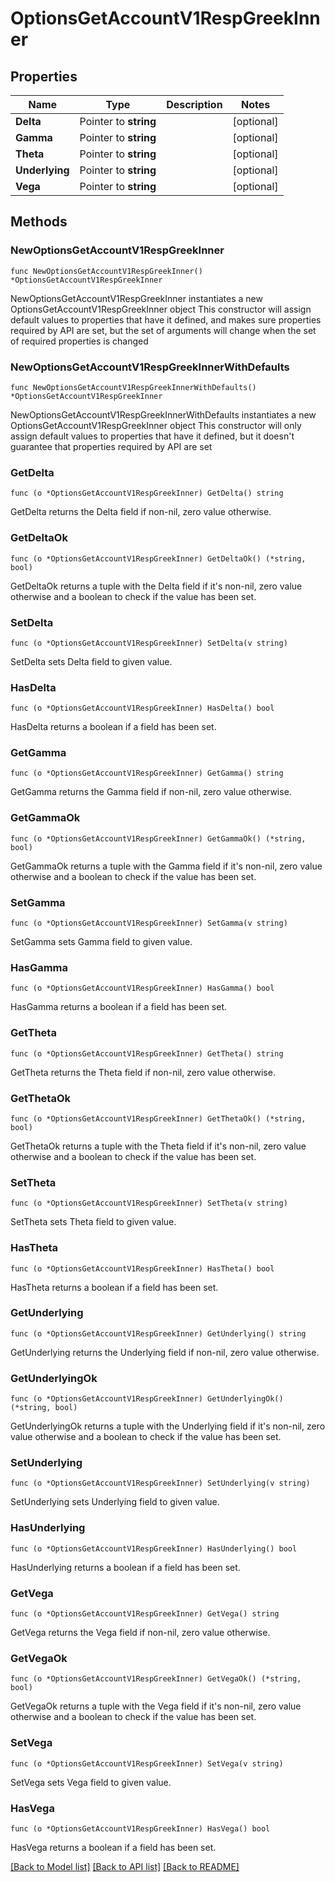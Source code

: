 # OptionsGetAccountV1RespGreekInner

## Properties

Name | Type | Description | Notes
------------ | ------------- | ------------- | -------------
**Delta** | Pointer to **string** |  | [optional] 
**Gamma** | Pointer to **string** |  | [optional] 
**Theta** | Pointer to **string** |  | [optional] 
**Underlying** | Pointer to **string** |  | [optional] 
**Vega** | Pointer to **string** |  | [optional] 

## Methods

### NewOptionsGetAccountV1RespGreekInner

`func NewOptionsGetAccountV1RespGreekInner() *OptionsGetAccountV1RespGreekInner`

NewOptionsGetAccountV1RespGreekInner instantiates a new OptionsGetAccountV1RespGreekInner object
This constructor will assign default values to properties that have it defined,
and makes sure properties required by API are set, but the set of arguments
will change when the set of required properties is changed

### NewOptionsGetAccountV1RespGreekInnerWithDefaults

`func NewOptionsGetAccountV1RespGreekInnerWithDefaults() *OptionsGetAccountV1RespGreekInner`

NewOptionsGetAccountV1RespGreekInnerWithDefaults instantiates a new OptionsGetAccountV1RespGreekInner object
This constructor will only assign default values to properties that have it defined,
but it doesn't guarantee that properties required by API are set

### GetDelta

`func (o *OptionsGetAccountV1RespGreekInner) GetDelta() string`

GetDelta returns the Delta field if non-nil, zero value otherwise.

### GetDeltaOk

`func (o *OptionsGetAccountV1RespGreekInner) GetDeltaOk() (*string, bool)`

GetDeltaOk returns a tuple with the Delta field if it's non-nil, zero value otherwise
and a boolean to check if the value has been set.

### SetDelta

`func (o *OptionsGetAccountV1RespGreekInner) SetDelta(v string)`

SetDelta sets Delta field to given value.

### HasDelta

`func (o *OptionsGetAccountV1RespGreekInner) HasDelta() bool`

HasDelta returns a boolean if a field has been set.

### GetGamma

`func (o *OptionsGetAccountV1RespGreekInner) GetGamma() string`

GetGamma returns the Gamma field if non-nil, zero value otherwise.

### GetGammaOk

`func (o *OptionsGetAccountV1RespGreekInner) GetGammaOk() (*string, bool)`

GetGammaOk returns a tuple with the Gamma field if it's non-nil, zero value otherwise
and a boolean to check if the value has been set.

### SetGamma

`func (o *OptionsGetAccountV1RespGreekInner) SetGamma(v string)`

SetGamma sets Gamma field to given value.

### HasGamma

`func (o *OptionsGetAccountV1RespGreekInner) HasGamma() bool`

HasGamma returns a boolean if a field has been set.

### GetTheta

`func (o *OptionsGetAccountV1RespGreekInner) GetTheta() string`

GetTheta returns the Theta field if non-nil, zero value otherwise.

### GetThetaOk

`func (o *OptionsGetAccountV1RespGreekInner) GetThetaOk() (*string, bool)`

GetThetaOk returns a tuple with the Theta field if it's non-nil, zero value otherwise
and a boolean to check if the value has been set.

### SetTheta

`func (o *OptionsGetAccountV1RespGreekInner) SetTheta(v string)`

SetTheta sets Theta field to given value.

### HasTheta

`func (o *OptionsGetAccountV1RespGreekInner) HasTheta() bool`

HasTheta returns a boolean if a field has been set.

### GetUnderlying

`func (o *OptionsGetAccountV1RespGreekInner) GetUnderlying() string`

GetUnderlying returns the Underlying field if non-nil, zero value otherwise.

### GetUnderlyingOk

`func (o *OptionsGetAccountV1RespGreekInner) GetUnderlyingOk() (*string, bool)`

GetUnderlyingOk returns a tuple with the Underlying field if it's non-nil, zero value otherwise
and a boolean to check if the value has been set.

### SetUnderlying

`func (o *OptionsGetAccountV1RespGreekInner) SetUnderlying(v string)`

SetUnderlying sets Underlying field to given value.

### HasUnderlying

`func (o *OptionsGetAccountV1RespGreekInner) HasUnderlying() bool`

HasUnderlying returns a boolean if a field has been set.

### GetVega

`func (o *OptionsGetAccountV1RespGreekInner) GetVega() string`

GetVega returns the Vega field if non-nil, zero value otherwise.

### GetVegaOk

`func (o *OptionsGetAccountV1RespGreekInner) GetVegaOk() (*string, bool)`

GetVegaOk returns a tuple with the Vega field if it's non-nil, zero value otherwise
and a boolean to check if the value has been set.

### SetVega

`func (o *OptionsGetAccountV1RespGreekInner) SetVega(v string)`

SetVega sets Vega field to given value.

### HasVega

`func (o *OptionsGetAccountV1RespGreekInner) HasVega() bool`

HasVega returns a boolean if a field has been set.


[[Back to Model list]](../README.md#documentation-for-models) [[Back to API list]](../README.md#documentation-for-api-endpoints) [[Back to README]](../README.md)


